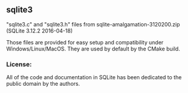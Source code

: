 sqlite3
-------

"sqlite3.c" and "sqlite3.h" files from sqlite-amalgamation-3120200.zip (SQLite 3.12.2 2016-04-18)

Those files are provided for easy setup and compatibility under Windows/Linux/MacOS.
They are used by default by the CMake build.

### License:

All of the code and documentation in SQLite has been dedicated to the public domain by the authors.
